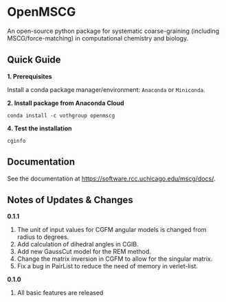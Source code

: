 # OpenMSCG

An open-source python package for systematic coarse-graining (including
MSCG/force-matching) in computational chemistry and biology. 

## Quick Guide

**1. Prerequisites**

Install a conda package manager/environment: `Anaconda` or `Miniconda`.

**2. Install package from Anaconda Cloud**

```
conda install -c vothgroup openmscg
```

**4. Test the installation**

```
cginfo
```

## Documentation

See the documentation at https://software.rcc.uchicago.edu/mscg/docs/.

## Notes of Updates & Changes

**0.1.1**

1. The unit of input values for CGFM angular models is changed from radius to degrees.
2. Add calculation of dihedral angles in CGIB.
3. Add new GaussCut model for the REM method.
4. Change the matrix inversion in CGFM to allow for the singular matrix.
5. Fix a bug in PairList to reduce the need of memory in verlet-list.

**0.1.0**

1. All basic features are released
